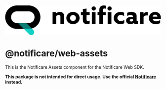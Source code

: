 [<img src="https://raw.githubusercontent.com/notificare/notificare-sdk-web/main/.assets/logo.png"/>](https://notificare.com)

# @notificare/web-assets

This is the Notificare Assets component for the Notificare Web SDK.

**This package is not intended for direct usage. Use the official [Notificare](https://www.npmjs.com/package/notificare) instead.**
